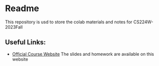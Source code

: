 # Readme
This repository is usd to store the colab materials and notes for CS224W-2023Fall
## Useful Links:
- [Official Course Website](https://web.stanford.edu/class/cs224w/)
The slides and homework are available on this website